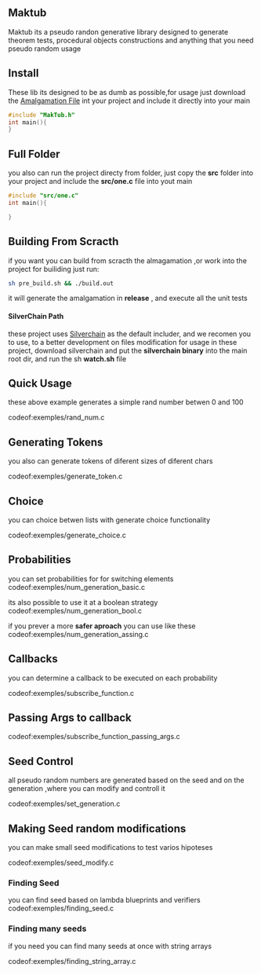
## Maktub
Maktub its a pseudo randon generative library designed to generate
theorem tests, procedural objects constructions and anything that you need
pseudo random usage

## Install
These lib its designed to be as dumb as possible,for usage just download the
[Amalgamation File](https://github.com/OUIsolutions/maktub/releases/download/v0.003/MakTub.h) int your project and include it directly into your main

```c
#include "MakTub.h"
int main(){
}
```


## Full Folder
you also can run the project directy from folder, just copy the **src** folder into
your project and include the **src/one.c** file into yout main
```c
#include "src/one.c"
int main(){

}

```
## Building From Scracth
if you want you can build from scracth the almagamation ,or work into the project
for builiding just run:
```sh
sh pre_build.sh && ./build.out
```
it will generate the amalgamation in **release** , and execute all the unit tests

#### SilverChain Path
these project uses [Silverchain](https://github.com/OUIsolutions/SilverChain) as
the default includer, and we recomen you to use, to a better development on files modification
for usage in these project, download silverchain and put the **silverchain binary**
into the main root dir, and run the sh **watch.sh** file


## Quick Usage
these above example generates a simple rand number betwen  0 and 100

codeof:exemples/rand_num.c

## Generating Tokens
you also can generate tokens of diferent sizes of diferent chars

codeof:exemples/generate_token.c

## Choice
you can choice betwen lists with generate choice functionality

codeof:exemples/generate_choice.c


## Probabilities
you can set probabilities for for switching elements
codeof:exemples/num_generation_basic.c

its also possible to use it at a boolean strategy
codeof:exemples/num_generation_bool.c

if you prever a more **safer aproach**  you can use like these
codeof:exemples/num_generation_assing.c

## Callbacks
you can determine a callback to be executed on each probability

codeof:exemples/subscribe_function.c

## Passing Args to callback
codeof:exemples/subscribe_function_passing_args.c


## Seed Control
all pseudo random numbers are generated based on the seed and on the
generation ,where you can modify and controll it

codeof:exemples/set_generation.c

## Making Seed random modifications
you can make small seed modifications to test varios hipoteses

codeof:exemples/seed_modify.c

### Finding Seed
you can find seed based on lambda blueprints and verifiers
codeof:exemples/finding_seed.c

### Finding many seeds
if you need you can find many seeds at once with string arrays


codeof:exemples/finding_string_array.c
